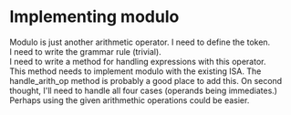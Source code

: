 # Implementing modulo
Modulo is just another arithmetic operator.
I need to define the token.  
I need to write the grammar rule (trivial).  
I need to write a method for handling expressions with this operator.  
    This method needs to implement modulo with the existing ISA.
The handle_arith_op method is probably a good place to add this.
On second thought, I'll need to handle all four cases (operands being immediates.)
    Perhaps using the given arithmethic operations could be easier.